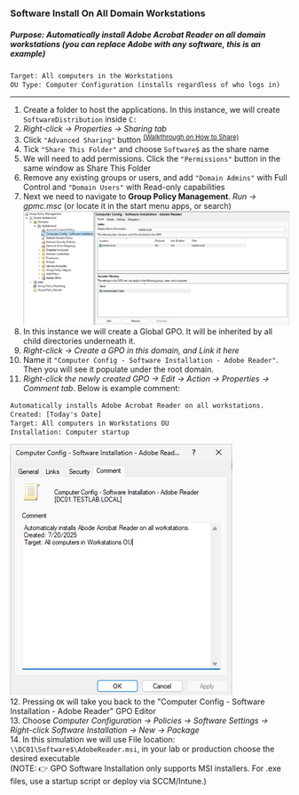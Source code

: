 ### Software Install On All Domain Workstations
##### Purpose: Automatically install Adobe Acrobat Reader on all domain workstations (you can replace Adobe with any software, this is an example)  
```
Target: All computers in the Workstations  
OU Type: Computer Configuration (installs regardless of who logs in)  
```
---

1. Create a folder to host the applications. In this instance, we will create `SoftwareDistribution` inside `C:`
2. *Right-click → Properties → Sharing tab*
3. Click `"Advanced Sharing"` button <sup>[(Walkthrough on How to Share)](https://github.com/nickbruggen90/LabsVol8021Q/blob/main/Project%201.1%3A%20Active%20Directory%20and%20Windows%2010%20Integration/Quickguides/Quickguide%3A%20Fixing%20Network%20Share%20Permissions.md)</sup>
4. Tick `"Share This Folder"` and choose `Software$` as the share name
5. We will need to add permissions. Click the `"Permissions"` button in the same window as Share This Folder
6. Remove any existing groups or users, and add `"Domain Admins"` with Full Control and `"Domain Users"` with Read-only capabilities
7. Next we need to navigate to **Group Policy Management**. *Run → gpmc.msc* (or locate it in the start menu apps, or search)
![group policy management](https://github.com/nickbruggen90/LabsVol8021Q/blob/main/Project%201.1%3A%20Active%20Directory%20and%20Windows%2010%20Integration/Images2/Screenshot%202025-07-20%20073712.png)
8. In this instance we will create a Global GPO. It will be inherited by all child directories underneath it.
9. *Right-click → Create a GPO in this domain, and Link it here*
10. Name it `"Computer Config - Software Installation - Adobe Reader"`. Then you will see it populate under the root domain.
11. *Right-click the newly created GPO → Edit → Action → Properties → Comment tab*. Below is example comment:
```
Automatically installs Adobe Acrobat Reader on all workstations.
Created: [Today's Date]
Target: All computers in Workstations OU
Installation: Computer startup
``` 
![comment section](https://github.com/nickbruggen90/LabsVol8021Q/blob/main/Project%201.1%3A%20Active%20Directory%20and%20Windows%2010%20Integration/Images2/Screenshot%202025-07-20%20073733.png)  
12. Pressing `OK` will take you back to the "Computer Config - Software Installation - Adobe Reader" GPO Editor  
13. Choose *Computer Configuration → Policies → Software Settings → Right-click Software Installation → New → Package*  
14. In this simulation we will use File location: `\\DC01\Software$\AdobeReader.msi`, in your lab or production choose the desired executable  
(NOTE: 👉 GPO Software Installation only supports MSI installers. For .exe files, use a startup script or deploy via SCCM/Intune.)
